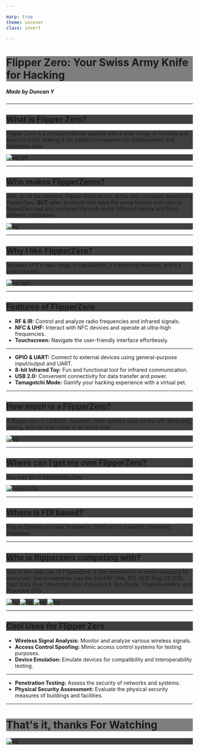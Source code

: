 ```yaml
---

marp: true
theme: uncover
class: invert

---
```


# Flipper Zero: Your Swiss Army Knife for Hacking
##### Made by Duncan Y

---

## What is Flipper Zero?

Flipper Zero is a compact device packed with a wide range of hacking and security tools, making it the perfect companion for professionals and hobbyists alike.

![bg left](https://img.joomcdn.net/fed8d37119864addce4972fe14ac5b007e3186a7_1024_1023.jpeg)

---

<style scoped>
    h2 {
        background-color: rgba(0, 0, 0, 0.5);
    }
    p {
        background-color: rgba(0, 0, 0, 0.85);
    }
</style>

## Who makes FlipperZeros?

Well, as of the moment, Flipper Devices Inc. is the only company developing FlipperZero, **BUT** other products that have the same fuction and uses as flipperZero has also surfaced the web under different names and from different companies.

![bg](https://flipperdevices.com/img/tild3837-3066-4433-b661-613738326661__turkish_thumb.png)

---

## Why I like FlipperZero?
Because of it's vass range of capabilities, it's amazing features, and it's cool concept.

![bg right](https://www.uktech.news/wp-content/uploads/2016/07/futuristic-office.jpg)

---

## Features of FlipperZero

- **RF & IR:** Control and analyze radio frequencies and infrared signals.
- **NFC & UHF:** Interact with NFC devices and operate at ultra-high frequencies.
- **Touchscreen:** Navigate the user-friendly interface effortlessly.

---

- **GPIO & UART:** Connect to external devices using general-purpose input/output and UART.
- **8-bit Infrared Toy:** Fun and functional tool for infrared communication.
- **USB 2.0:** Convenient connectivity for data transfer and power.
- **Tamagotchi Mode:** Gamify your hacking experience with a virtual pet.

---

<style scoped>
    h2 {
        background-color: rgba(0, 0, 0, 0.75);
    }
    p {
        background-color: rgba(0, 0, 0, 0.75);
    }
</style>

## How much is a FlipperZero?
A flipper zero is CA$248, however, other addons such as the wifi devboard, casing, and etc may come at an extra cost.

![bg](https://upload.wikimedia.org/wikipedia/commons/thumb/3/30/Circle_sign_248.svg/1024px-Circle_sign_248.svg.png)

---

## Where can I get my own FlipperZero?
You may go to [FlipperZero.One](https://Flipperzero.one)

![height:350](https://images-websitehunt.s3.amazonaws.com/website/953bc4c9-caf2-4337-9cf0-9400650f0a62.png)

---

## Where is FDI based?
Flipper Devices Inc was founded in 2020 and is based in Claymont, Delaware.

---

<style scoped>
    h2 {
        background-color: rgba(0, 0, 0, 0.75);
    }
    p {
        background-color: rgba(0, 0, 0, 0.75);
    }
</style>

## Who is flipperzero competing with?
Due to the vass use of FlipperZero, it has competition in every category for every use.
Some examples may be: HackRF One, RTL-SDR Blog V3 SDR, Yard Stick One, Ubertooth One, Proxmark3, Bus Pirate, ChameleonMini, and Proxmark EVO.

![bg](https://upload.wikimedia.org/wikipedia/commons/thumb/0/0b/SDR_HackRF_one_PCB.jpg/1200px-SDR_HackRF_one_PCB.jpg)
![bg](https://www.rtl-sdr.com/wp-content/uploads/2020/05/rtlsdrblogv3_improvements.jpg)
![bg](https://raw.githubusercontent.com/Proxmark/proxmark3/gh-pages/images/wiki/prox3-straight.jpg)
![bg](https://upload.wikimedia.org/wikipedia/commons/thumb/4/4f/Proxmark_3_first_version.jpg/1200px-Proxmark_3_first_version.jpg)

---

## Cool Uses for Flipper Zero

- **Wireless Signal Analysis:** Monitor and analyze various wireless signals.
- **Access Control Spoofing:** Mimic access control systems for testing purposes.
- **Device Emulation:** Emulate devices for compatibility and interoperability testing.

---

- **Penetration Testing:** Assess the security of networks and systems.
- **Physical Security Assessment:** Evaluate the physical security measures of buildings and facilities.

---

<style scoped>
    h1 {
        background-color: rgba(0, 0, 0, 0.5);
    }
</style>

# That's it, thanks For Watching

![bg](https://i.imgflip.com/49h71v.png)

